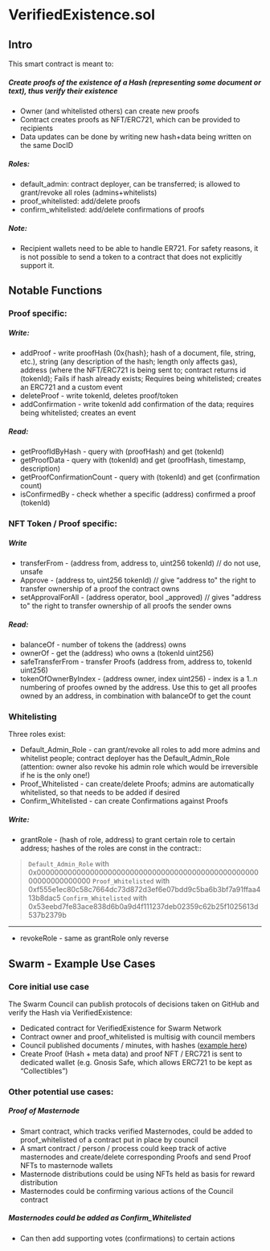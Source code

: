 # VerifiedExistence.sol

## Intro
This smart contract is meant to:
##### Create proofs of the existence of a Hash (representing some document or text), thus verify their existence
- Owner (and whitelisted others) can create new proofs
- Contract creates proofs as NFT/ERC721, which can be provided to recipients
- Data updates can be done by writing new hash+data being written on the same DocID
##### Roles:
- default_admin: contract deployer, can be transferred; is allowed to grant/revoke all roles (admins+whitelists)
- proof_whitelisted: add/delete proofs
- confirm_whitelisted: add/delete confirmations of proofs
##### Note:
- Recipient wallets need to be able to handle ER721. For safety reasons, it is not possible to send a token to a contract that does not explicitly support it.
    

  

## Notable Functions
###   Proof specific:
##### Write:
- addProof - write proofHash (0x{hash}; hash of a document, file, string, etc.), string (any description of the hash; length only affects gas), address (where the NFT/ERC721 is being sent to; contract returns id (tokenId); Fails if hash already exists; Requires being whitelisted; creates an ERC721 and a custom event
- deleteProof - write tokenId, deletes proof/token
- addConfirmation - write tokenId add confirmation of the data; requires being whitelisted; creates an event
##### Read:
- getProofIdByHash - query with (proofHash) and get (tokenId)
- getProofData - query with (tokenId) and get (proofHash, timestamp, description)
- getProofConfirmationCount - query with (tokenId) and get (confirmation count)
- isConfirmedBy - check whether a specific (address) confirmed a proof (tokenId)
### NFT Token / Proof specific:
##### Write
- transferFrom - (address from, address to, uint256 tokenId) // do not use, unsafe
- Approve - (address to, uint256 tokenId) // give “address to" the right to transfer ownership of a proof the contract owns
- setApprovalForAll - (address operator, bool _approved) // gives "address to" the right to transfer ownership of all proofs the sender owns
##### Read:
- balanceOf - number of tokens the (address) owns
- ownerOf - get the (address) who owns a (tokenId uint256)
- safeTransferFrom - transfer Proofs (address from, address to, tokenId uint256)
- tokenOfOwnerByIndex - (address owner, index uint256) - index is a 1..n numbering of proofes owned by the address. Use this to get all proofes owned by an address, in combination with balanceOf to get the count
### Whitelisting
Three roles exist:
- Default_Admin_Role - can grant/revoke all roles to add more admins and whitelist people; contract deployer has the Default_Admin_Role (attention: owner also revoke his admin role which would be irreversible if he is the only one!)
- Proof_Whitelisted - can create/delete Proofs; admins are automatically whitelisted, so that needs to be added if desired
- Confirm_Whitelisted - can create Confirmations against Proofs
##### Write:
- grantRole - (hash of role, address) to grant certain role to certain address; hashes of the roles are const in the contract::
> ``Default_Admin_Role`` with 0x0000000000000000000000000000000000000000000000000000000000000000
> ``Proof_Whitelisted`` with 0xf555e1ec80c58c7664dc73d872d3ef6e07bdd9c5ba6b3bf7a91ffaa413b8dac5
> ``Confirm_Whitelisted`` with 0x53eebd7fe83ace838d6b0a9d4f111237deb02359c62b25f1025613d537b2379b
-----
- revokeRole - same as grantRole only reverse

## Swarm - Example Use Cases
### Core initial use case
The Swarm Council can publish protocols of decisions taken on GitHub and verify the Hash via VerifiedExistence:
- Dedicated contract for VerifiedExistence for Swarm Network
- Contract owner and proof_whitelisted is multisig with council members
- Council published documents / minutes, with hashes ([example here](https://raw.githubusercontent.com/swarmfund/swarm-network-governance/master/SCVs/SCV_1587031154_Decision%20regarding_April_Voting_Period.md))
- Create Proof (Hash + meta data) and proof NFT / ERC721 is sent to dedicated wallet (e.g. Gnosis Safe, which allows ERC721 to be kept as “Collectibles”)

### Other potential use cases:
##### Proof of Masternode
- Smart contract, which tracks verified Masternodes, could be added to proof_whitelisted of a contract put in place by council
- A smart contract / person / process could keep track of active masternodes and create/delete corresponding Proofs and send Proof NFTs to masternode wallets
- Masternode distributions could be using NFTs held as basis for reward distribution
- Masternodes could be confirming various actions of the Council contract
##### Masternodes could be added as Confirm_Whitelisted
- Can then add supporting votes (confirmations) to certain actions
